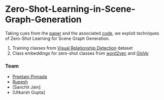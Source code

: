 # Zero-Shot-Learning-in-Scene-Graph-Generation

Taking cues from the [paper](https://arxiv.org/abs/1702.08319) and the associated [code](https://github.com/yangxuntu/vrd), we exploit techniques of Zero-Shot Learning for Scene Graph Generation. 

1. Training classes from [Visual Relationship Detection](https://cs.stanford.edu/people/ranjaykrishna/vrd/) dataset
2. Class embeddings for zero-shot classes from [word2vec](https://code.google.com/archive/p/word2vec/#!) and [GloVe](http://text2vec.org/glove.html)

### Team
* [Preetam Pinnada](https://github.com/Preetam25)
* [Rupesh](https://github.com/rs9899)
* [Sanchit Jain] 
* [Utkarsh Gupta]
